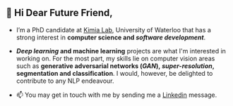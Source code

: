 ## 👋 Hi Dear Future Friend,

- I’m a PhD candidate  at [Kimia Lab](https://kimialab.uwaterloo.ca/kimia/), University of Waterloo that has a strong interest in **computer science and _software development_**.

- **_Deep learning_ and machine learning** projects are what I'm interested in working on. For the most part, my skills lie on computer vision areas such as **generative adversarial networks (_GAN_), _super-resolution_, segmentation and classification**. I would, however, be delighted to contribute to any NLP endeavour.
- 📫 You may get in touch with me by sending me a [Linkedin](https://www.linkedin.com/in/mafshari/) message.

<!---
m-afshari/m-afshari is a ✨ special ✨ repository because its `README.md` (this file) appears on your GitHub profile.
You can click the Preview link to take a look at your changes.
--->
